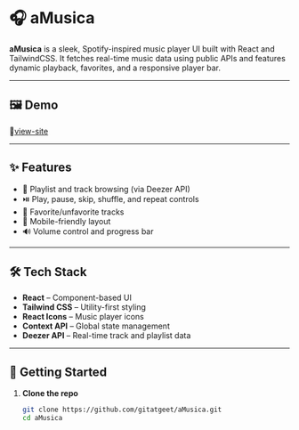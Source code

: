 # 🎧 aMusica

**aMusica** is a sleek, Spotify-inspired music player UI built with React and TailwindCSS. It fetches real-time music data using public APIs and features dynamic playback, favorites, and a responsive player bar.

---
## 🖼 Demo
🔗[view-site](https://amusica.netlify.app/)

---


## ✨ Features

- 🎵 Playlist and track browsing (via Deezer API)
- ⏯️ Play, pause, skip, shuffle, and repeat controls
- 💖 Favorite/unfavorite tracks
- 📱 Mobile-friendly layout
- 🔊 Volume control and progress bar

---

## 🛠 Tech Stack

- **React** – Component-based UI
- **Tailwind CSS** – Utility-first styling
- **React Icons** – Music player icons
- **Context API** – Global state management
- **Deezer API** – Real-time track and playlist data

---


## 🚀 Getting Started

1. **Clone the repo**
   ```bash
   git clone https://github.com/gitatgeet/aMusica.git
   cd aMusica

